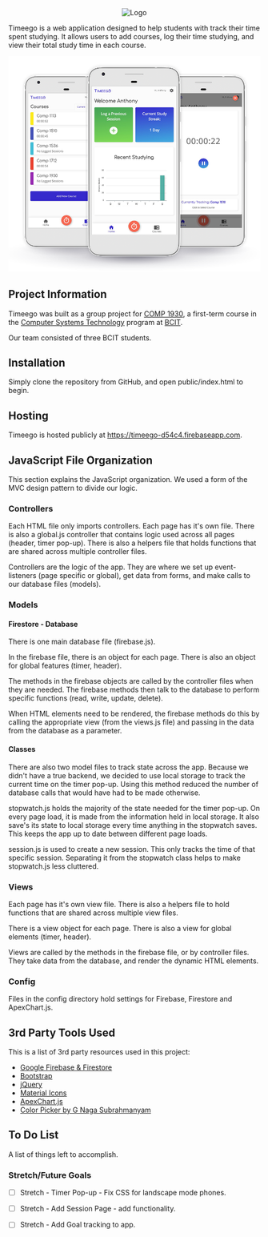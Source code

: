 <div align="center">
  <img alt="Logo" src="https://timeego-d54c4.firebaseapp.com/images/logo/blue.png" height="100px"/>
</div>

Timeego is a web application designed to help students with track their time spent studying. It allows users to add courses, log their time studying, and view their total study time in each course.

![Site Screenshot](./public/images/timeego.png)

## Project Information

Timeego was built as a group project for [COMP 1930](https://www.bcit.ca/study/outlines/20193045320), a first-term course in the [Computer Systems Technology](https://www.bcit.ca/study/programs/5500dipma#courses) program at [BCIT](https://www.bcit.ca).

Our team consisted of three BCIT students.

## Installation

Simply clone the repository from GitHub, and open public/index.html to begin.

## Hosting

Timeego is hosted publicly at https://timeego-d54c4.firebaseapp.com.

## JavaScript File Organization

This section explains the JavaScript organization. We used a form of the MVC design pattern to divide our logic.

### Controllers

Each HTML file only imports controllers. Each page has it's own file. There is also a global.js controller that contains logic used across all pages (header, timer pop-up). There is also a helpers file that holds functions that are shared across multiple controller files.

Controllers are the logic of the app. They are where we set up event-listeners (page specific or global), get data from forms, and make calls to our database files (models).

### Models

#### Firestore - Database

There is one main database file (firebase.js).

In the firebase file, there is an object for each page. There is also an object for global features (timer, header).

The methods in the firebase objects are called by the controller files when they are needed. The firebase methods then talk to the database to perform specific functions (read, write, update, delete).

When HTML elements need to be rendered, the firebase methods do this by calling the appropriate view (from the views.js file) and passing in the data from the database as a parameter.

#### Classes

There are also two model files to track state across the app. Because we didn't have a true backend, we decided to use local storage to track the current time on the timer pop-up. Using this method reduced the number of database calls that would have had to be made otherwise.

stopwatch.js holds the majority of the state needed for the timer pop-up. On every page load, it is made from the information held in local storage. It also save's its state to local storage every time anything in the stopwatch saves. This keeps the app up to date between different page loads.

session.js is used to create a new session. This only tracks the time of that specific session. Separating it from the stopwatch class helps to make stopwatch.js less cluttered.

### Views

Each page has it's own view file. There is also a helpers file to hold functions that are shared across multiple view files.

There is a view object for each page. There is also a view for global elements (timer, header).

Views are called by the methods in the firebase file, or by controller files. They take data from the database, and render the dynamic HTML elements.

### Config

Files in the config directory hold settings for Firebase, Firestore and ApexChart.js.

## 3rd Party Tools Used

This is a list of 3rd party resources used in this project:

* [Google Firebase & Firestore](https://firebase.google.com/)
* [Bootstrap](https://getbootstrap.com/)
* [jQuery](https://jquery.com/)
* [Material Icons](https://material.io/resources/icons/?style=baseline)
* [ApexChart.js](https://apexcharts.com/)
* [Color Picker by G Naga Subrahmanyam](https://codepen.io/GNSubrahmanyam/pen/OpmMjN)

## To Do List

A list of things left to accomplish.

### Stretch/Future Goals
* [ ] Stretch - Timer Pop-up - Fix CSS for landscape mode phones.
* [ ] Stretch - Add Session Page - add functionality.
* [ ] Stretch - Add Goal tracking to app.




